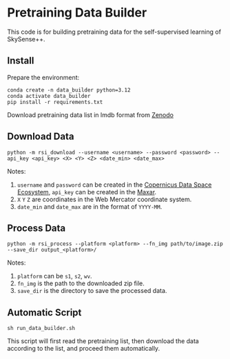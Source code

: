 # Pretraining Data Builder
This code is for building pretraining data for the self-supervised learning of SkySense++.

## Install
Prepare the environment:
```
conda create -n data_builder python=3.12
conda activate data_builder
pip install -r requirements.txt
```
Download pretraining data list in lmdb format from [Zenodo](https://zenodo.org/records/14994430)

## Download Data
```
python -m rsi_download --username <username> --password <password> --api_key <api_key> <X> <Y> <Z> <date_min> <date_max>
```
Notes:
1. `username` and `password` can be created in the [Copernicus Data Space Ecosystem](https://data.copernicus.eu/cdsapp/#!/home), 
`api_key` can be created in the [Maxar](https://ard.maxar.com/docs/about/).
2. `X` `Y` `Z` are coordinates in the Web Mercator coordinate system.
3. `date_min` and `date_max` are in the format of `YYYY-MM`.

## Process Data
```
python -m rsi_process --platform <platform> --fn_img path/to/image.zip --save_dir output_<platform>/
```
Notes:
1. `platform` can be `s1`, `s2`, `wv`.
2. `fn_img` is the path to the downloaded zip file.
3. `save_dir` is the directory to save the processed data.

## Automatic Script
```
sh run_data_builder.sh
```
This script will first read the pretraining list, then download the data according to the list, and proceed them automatically.
